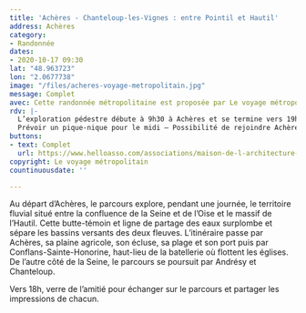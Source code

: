 ```yaml
---
title: 'Achères - Chanteloup-les-Vignes : entre Pointil et Hautil'
address: Achères
category:
- Randonnée
dates:
- 2020-10-17 09:30
lat: "48.963723"
lon: "2.0677738"
image: "/files/acheres-voyage-metropolitain.jpg"
message: Complet
avec: Cette randonnée métropolitaine est proposée par Le voyage métropolitain.
rdv: |-
  L’exploration pédestre débute à 9h30 à Achères et se termine vers 19h à Chanteloup-les-Vignes – 15 Km.
  Prévoir un pique-nique pour le midi – Possibilité de rejoindre Achères en train, en fin de journée.
buttons:
- text: Complet
  url: https://www.helloasso.com/associations/maison-de-l-architecture-de-normandie-le-forum/evenements/acheres-chanteloup-les-vignes-entre-pointil-et-hautil
copyright: Le voyage métropolitain
countinuousdate: ''

---
```

Au départ d’Achères, le parcours explore, pendant une journée, le territoire fluvial situé entre la confluence de la Seine et de l’Oise et le massif de l’Hautil. Cette butte-témoin et ligne de partage des eaux surplombe et sépare les bassins versants des deux fleuves. L’itinéraire passe par Achères, sa plaine agricole, son écluse, sa plage et son port puis par Conflans-Sainte-Honorine, haut-lieu de la batellerie où flottent les églises. De l’autre côté de la Seine, le parcours se poursuit par Andrésy et Chanteloup. 

Vers 18h, verre de l’amitié pour échanger sur le parcours et partager les impressions de chacun.